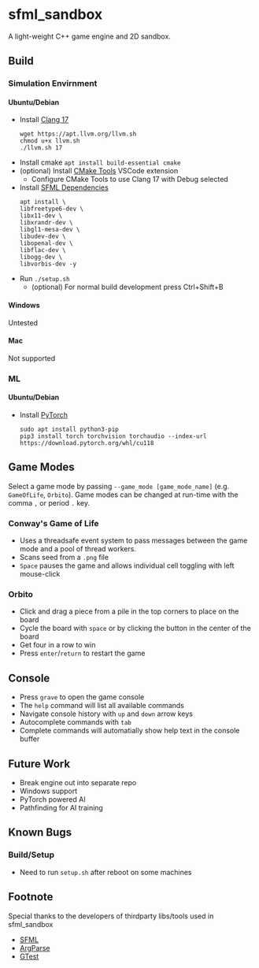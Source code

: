 # sfml_sandbox
A light-weight C++ game engine and 2D sandbox.
## Build
### Simulation Envirnment
#### Ubuntu/Debian
 - Install [Clang 17](https://ubuntuhandbook.org/index.php/2023/09/how-to-install-clang-17-or-16-in-ubuntu-22-04-20-04/)
   ```
   wget https://apt.llvm.org/llvm.sh
   chmod u+x llvm.sh
   ./llvm.sh 17
   ```
 - Install cmake `apt install build-essential cmake`
 - (optional) Install [CMake Tools](https://marketplace.visualstudio.com/items?itemName=ms-vscode.cmake-tools) VSCode extension
   - Configure CMake Tools to use Clang 17 with Debug selected
 - Install [SFML Dependencies](https://www.sfml-dev.org/tutorials/2.6/compile-with-cmake.php)
    ```
    apt install \
    libfreetype6-dev \
    libx11-dev \
    libxrandr-dev \
    libgl1-mesa-dev \
    libudev-dev \
    libopenal-dev \
    libflac-dev \
    libogg-dev \
    libvorbis-dev -y
    ```
 - Run `./setup.sh`
   - (optional) For normal build development press Ctrl+Shift+B
#### Windows
Untested
#### Mac
Not supported
### ML
#### Ubuntu/Debian
 - Install [PyTorch](https://pytorch.org/)
   ```
   sudo apt install python3-pip
   pip3 install torch torchvision torchaudio --index-url https://download.pytorch.org/whl/cu118
   ```
## Game Modes
Select a game mode by passing `--game_mode [game_mode_name]` (e.g. `GameOfLife`, `Orbito`). Game modes can be changed at run-time with the comma `,` or period `.` key.
### Conway's Game of Life
 - Uses a threadsafe event system to pass messages between the game mode and a pool of thread workers.
 - Scans seed from a `.png` file
 - `Space` pauses the game and allows individual cell toggling with left mouse-click
### Orbito
 - Click and drag a piece from a pile in the top corners to place on the board
 - Cycle the board with `space` or by clicking the button in the center of the board
 - Get four in a row to win
 - Press `enter`/`return` to restart the game
## Console
 - Press `grave` to open the game console
 - The `help` command will list all available commands
 - Navigate console history with `up` and `down` arrow keys
 - Autocomplete commands with `tab`
 - Complete commands will automatially show help text in the console buffer
## Future Work
 - Break engine out into separate repo
 - Windows support
 - PyTorch powered AI
 - Pathfinding for AI training
## Known Bugs
### Build/Setup
 - Need to run `setup.sh` after reboot on some machines
## Footnote
Special thanks to the developers of thirdparty libs/tools used in sfml_sandbox
 - [SFML](https://www.sfml-dev.org/)
 - [ArgParse](https://github.com/morrisfranken/argparse)
 - [GTest](https://github.com/google/googletest)
